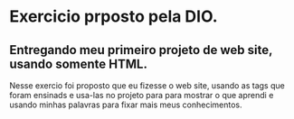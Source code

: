 # Exercicio prposto pela DIO.
## Entregando meu primeiro projeto de web site, usando somente HTML.
Nesse exercio foi proposto que eu fizesse o web site, usando as tags que foram ensinads e usa-las no projeto
para para mostrar o que aprendi e usando minhas palavras para fixar mais meus conhecimentos.
